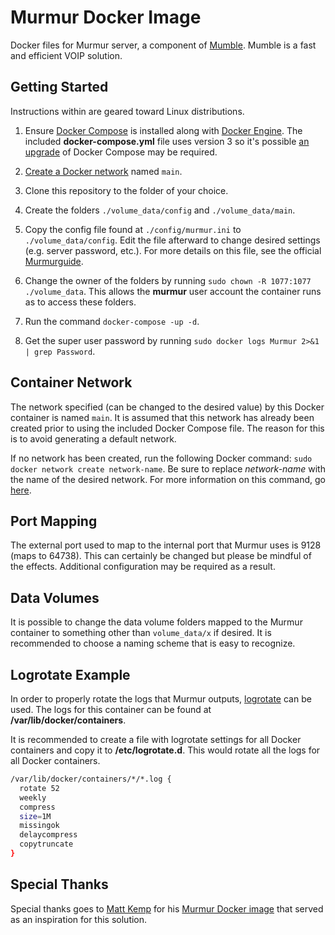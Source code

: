 # Murmur Docker Image

Docker files for Murmur server, a component of [Mumble](https://wiki.mumble.info/wiki/Main_Page). Mumble is a fast and efficient VOIP solution.

## Getting Started

Instructions within are geared toward Linux distributions.

1. Ensure [Docker Compose](https://docs.docker.com/compose/) is installed along with [Docker Engine](https://docs.docker.com/engine/installation/). The included **docker-compose.yml** file uses version 3 so it's possible [an upgrade](https://docs.docker.com/compose/install/#upgrading) of Docker Compose may be required.

2. [Create a Docker network](./README.md#container-network) named `main`.

3. Clone this repository to the folder of your choice.

4. Create the folders `./volume_data/config` and `./volume_data/main`.

5. Copy the config file found at `./config/murmur.ini` to `./volume_data/config`. Edit the file afterward to change desired settings (e.g. server password, etc.). For more details on this file, see the official [Murmurguide](https://wiki.mumble.info/wiki/Murmurguide#Configuring_ini_File).

6. Change the owner of the folders by running `sudo chown -R 1077:1077 ./volume_data`. This allows the **murmur** user account the container runs as to access these folders.

7. Run the command `docker-compose -up -d`.

8. Get the super user password by running `sudo docker logs Murmur 2>&1 | grep Password`.

## Container Network

The network specified (can be changed to the desired value) by this Docker container is named `main`. It is assumed that this network has already been created prior to using the included Docker Compose file. The reason for this is to avoid generating a default network.

If no network has been created, run the following Docker command: `sudo docker network create network-name`. Be sure to replace *network-name* with the name of the desired network. For more information on this command, go [here](https://docs.docker.com/engine/reference/commandline/network_create/).

## Port Mapping

The external port used to map to the internal port that Murmur uses is 9128 (maps to 64738). This can certainly be changed but please be mindful of the effects. Additional configuration may be required as a result.

## Data Volumes

It is possible to change the data volume folders mapped to the Murmur container to something other than `volume_data/x` if desired. It is recommended to choose a naming scheme that is easy to recognize.

## Logrotate Example

In order to properly rotate the logs that Murmur outputs, [logrotate](https://support.rackspace.com/how-to/understanding-logrotate-utility/) can be used. The logs for this container can be found at **/var/lib/docker/containers**.

It is recommended to create a file with logrotate settings for all Docker containers and copy it to **/etc/logrotate.d**. This would rotate all the logs for all Docker containers.

```bash
/var/lib/docker/containers/*/*.log {
  rotate 52
  weekly
  compress
  size=1M
  missingok
  delaycompress
  copytruncate
}
```

## Special Thanks

Special thanks goes to [Matt Kemp](https://github.com/mattikus) for his [Murmur Docker image](https://github.com/mattikus/docker-murmur) that served as an inspiration for this solution.

